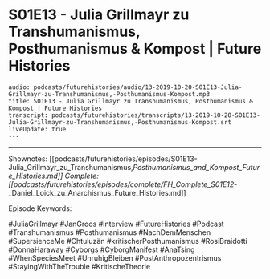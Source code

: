# S01E13 - Julia Grillmayr zu Transhumanismus, Posthumanismus & Kompost | Future Histories

```audio-note
audio: podcasts/futurehistories/audio/13-2019-10-20-S01E13-Julia-Grillmayr-zu-Transhumanismus,-Posthumanismus-Kompost.mp3
title: S01E13 - Julia Grillmayr zu Transhumanismus, Posthumanismus & Kompost | Future Histories
transcript: podcasts/futurehistories/transcripts/13-2019-10-20-S01E13-Julia-Grillmayr-zu-Transhumanismus,-Posthumanismus-Kompost.srt
liveUpdate: true
---

```
---

Shownotes: [[podcasts/futurehistories/episodes/S01E13-Julia_Grillmayr_zu_Transhumanismus,_Posthumanismus_and_Kompost_Future_Histories.md]]
Complete: [[podcasts/futurehistories/episodes/complete/FH_Complete_S01E12_-_Daniel_Loick_zu_Anarchismus_Future_Histories.md]]


Episode Keywords:

#JuliaGrillmayr #JanGroos #Interview #FutureHistories #Podcast #Transhumanismus #Posthumanismus #NachDemMenschen #SupersienceMe #Chtuluzän #kritischerPosthumanismus #RosiBraidotti #DonnaHaraway #Cyborgs #CyborgManifest #AnaTsing #WhenSpeciesMeet #UnruhigBleiben #PostAnthropozentrismus #StayingWithTheTrouble #KritischeTheorie
